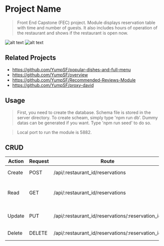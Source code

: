 # Project Name

> Front End Capstone (FEC) project. Module displays reservation table with time and number of guests. It also includes hours of operation of the restaurant and shows if the restaurant is open now.

![alt text](https://i.imgur.com/lEWUORR.jpg)
![alt text](https://i.imgur.com/DjBp7ox.jpg)

## Related Projects

  - https://github.com/YumpSF/popular-dishes-and-full-menu
  - https://github.com/YumpSF/overview
  - https://github.com/YumpSF/Recommended-Reviews-Module
  - https://github.com/YumpSF/proxy-david

## Usage

> First, you need to create the database. Schema file is stored in the server directory. To create scheam, simply type 'npm run db'.
> Dummy datas can be generated if you want. Type 'npm run seed' to do so.

> Local port to run the module is 5882. 

## CRUD

| Action        | Request       | Route            |  Purpose  |
| ------------- | -------------| ----------------| ---------------|
| Create        | POST          | /api/:restaurant_id/reservations | insert new reservation |
| Read          | GET           | /api/:restaurant_id/reservations | retrieve all reservations for a restaurant |
| Update        | PUT           | /api/:restaurant_id/reservations/:reservation_id | update an existing reservation |
| Delete        | DELETE        | /api/:restaurant_id/reservations/:reservation_id | delete a reservation |
